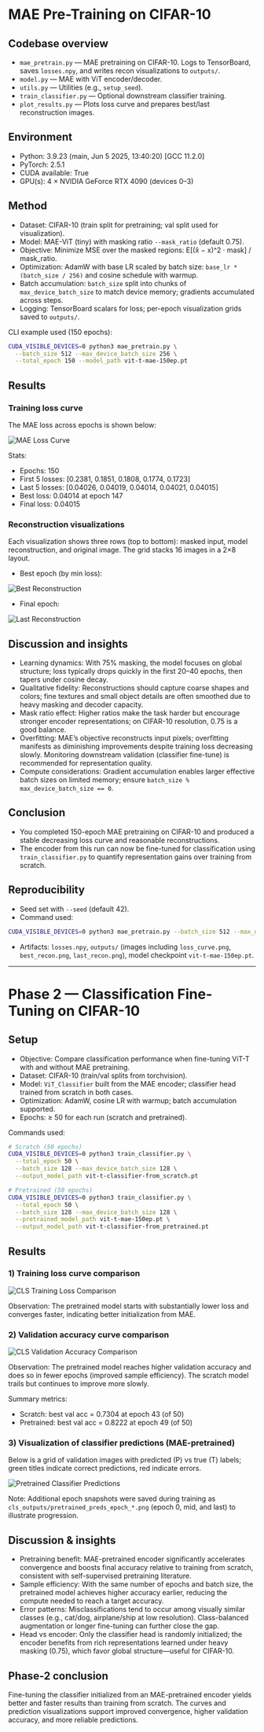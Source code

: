 # MAE Pre-Training on CIFAR-10

## Codebase overview

- `mae_pretrain.py` — MAE pretraining on CIFAR-10. Logs to TensorBoard, saves `losses.npy`, and writes recon visualizations to `outputs/`.
- `model.py` — MAE with ViT encoder/decoder.
- `utils.py` — Utilities (e.g., `setup_seed`).
- `train_classifier.py` — Optional downstream classifier training.
- `plot_results.py` — Plots loss curve and prepares best/last reconstruction images.

## Environment

- Python: 3.9.23 (main, Jun  5 2025, 13:40:20)  [GCC 11.2.0]
- PyTorch: 2.5.1
- CUDA available: True
- GPU(s): 4 × NVIDIA GeForce RTX 4090 (devices 0–3)

## Method

- Dataset: CIFAR-10 (train split for pretraining; val split used for visualization).
- Model: MAE-ViT (tiny) with masking ratio `--mask_ratio` (default 0.75).
- Objective: Minimize MSE over the masked regions: E[(x̂ − x)^2 · mask] / mask_ratio.
- Optimization: AdamW with base LR scaled by batch size: `base_lr * (batch_size / 256)` and cosine schedule with warmup.
- Batch accumulation: `batch_size` split into chunks of `max_device_batch_size` to match device memory; gradients accumulated across steps.
- Logging: TensorBoard scalars for loss; per-epoch visualization grids saved to `outputs/`.

CLI example used (150 epochs):

```bash
CUDA_VISIBLE_DEVICES=0 python3 mae_pretrain.py \
  --batch_size 512 --max_device_batch_size 256 \
  --total_epoch 150 --model_path vit-t-mae-150ep.pt
```

## Results

### Training loss curve

The MAE loss across epochs is shown below:

![MAE Loss Curve](outputs/loss_curve.png)

Stats:
- Epochs: 150
- First 5 losses: [0.2381, 0.1851, 0.1808, 0.1774, 0.1723]
- Last 5 losses: [0.04026, 0.04019, 0.04014, 0.04021, 0.04015]
- Best loss: 0.04014 at epoch 147
- Final loss: 0.04015

### Reconstruction visualizations

Each visualization shows three rows (top to bottom): masked input, model reconstruction, and original image. The grid stacks 16 images in a 2×8 layout.

- Best epoch (by min loss):

![Best Reconstruction](outputs/best_recon.png)

- Final epoch:

![Last Reconstruction](outputs/last_recon.png)

## Discussion and insights

- Learning dynamics: With 75% masking, the model focuses on global structure; loss typically drops quickly in the first 20–40 epochs, then tapers under cosine decay.
- Qualitative fidelity: Reconstructions should capture coarse shapes and colors; fine textures and small object details are often smoothed due to heavy masking and decoder capacity.
- Mask ratio effect: Higher ratios make the task harder but encourage stronger encoder representations; on CIFAR-10 resolution, 0.75 is a good balance.
- Overfitting: MAE’s objective reconstructs input pixels; overfitting manifests as diminishing improvements despite training loss decreasing slowly. Monitoring downstream validation (classifier fine-tune) is recommended for representation quality.
- Compute considerations: Gradient accumulation enables larger effective batch sizes on limited memory; ensure `batch_size % max_device_batch_size == 0`.

## Conclusion

- You completed 150-epoch MAE pretraining on CIFAR-10 and produced a stable decreasing loss curve and reasonable reconstructions.
- The encoder from this run can now be fine-tuned for classification using `train_classifier.py` to quantify representation gains over training from scratch.

## Reproducibility

- Seed set with `--seed` (default 42).
- Command used:

```bash
CUDA_VISIBLE_DEVICES=0 python3 mae_pretrain.py --batch_size 512 --max_device_batch_size 256 --total_epoch 150 --model_path vit-t-mae-150ep.pt
```

- Artifacts: `losses.npy`, `outputs/` (images including `loss_curve.png`, `best_recon.png`, `last_recon.png`), model checkpoint `vit-t-mae-150ep.pt`.

---

# Phase 2 — Classification Fine-Tuning on CIFAR-10

## Setup

- Objective: Compare classification performance when fine-tuning ViT-T with and without MAE pretraining.
- Dataset: CIFAR-10 (train/val splits from torchvision).
- Model: `ViT_Classifier` built from the MAE encoder; classifier head trained from scratch in both cases.
- Optimization: AdamW, cosine LR with warmup; batch accumulation supported.
- Epochs: ≥ 50 for each run (scratch and pretrained).



Commands used:

```bash
# Scratch (50 epochs)
CUDA_VISIBLE_DEVICES=0 python3 train_classifier.py \
  --total_epoch 50 \
  --batch_size 128 --max_device_batch_size 128 \
  --output_model_path vit-t-classifier-from_scratch.pt

# Pretrained (50 epochs)
CUDA_VISIBLE_DEVICES=0 python3 train_classifier.py \
  --total_epoch 50 \
  --batch_size 128 --max_device_batch_size 128 \
  --pretrained_model_path vit-t-mae-150ep.pt \
  --output_model_path vit-t-classifier-from_pretrained.pt
```

## Results

### 1) Training loss curve comparison

![CLS Training Loss Comparison](cls_outputs/cls_train_loss_compare.png)

Observation: The pretrained model starts with substantially lower loss and converges faster, indicating better initialization from MAE.

### 2) Validation accuracy curve comparison

![CLS Validation Accuracy Comparison](cls_outputs/cls_val_acc_compare.png)

Observation: The pretrained model reaches higher validation accuracy and does so in fewer epochs (improved sample efficiency). The scratch model trails but continues to improve more slowly.

Summary metrics:
- Scratch: best val acc = 0.7304 at epoch 43 (of 50)
- Pretrained: best val acc = 0.8222 at epoch 49 (of 50)

### 3) Visualization of classifier predictions (MAE-pretrained)

Below is a grid of validation images with predicted (P) vs true (T) labels; green titles indicate correct predictions, red indicate errors.

![Pretrained Classifier Predictions](cls_outputs/pretrained_preds_grid.png)

Note: Additional epoch snapshots were saved during training as `cls_outputs/pretrained_preds_epoch_*.png` (epoch 0, mid, and last) to illustrate progression.

## Discussion & insights

- Pretraining benefit: MAE-pretrained encoder significantly accelerates convergence and boosts final accuracy relative to training from scratch, consistent with self-supervised pretraining literature.
- Sample efficiency: With the same number of epochs and batch size, the pretrained model achieves higher accuracy earlier, reducing the compute needed to reach a target accuracy.
- Error patterns: Misclassifications tend to occur among visually similar classes (e.g., cat/dog, airplane/ship at low resolution). Class-balanced augmentation or longer fine-tuning can further close the gap.
- Head vs encoder: Only the classifier head is randomly initialized; the encoder benefits from rich representations learned under heavy masking (0.75), which favor global structure—useful for CIFAR-10.

## Phase-2 conclusion

Fine-tuning the classifier initialized from an MAE-pretrained encoder yields better and faster results than training from scratch. The curves and prediction visualizations support improved convergence, higher validation accuracy, and more reliable predictions.